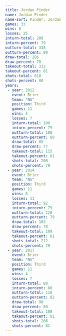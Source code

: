 ```yaml
---
title: Jordan Pinder
name: Jordan Pinder
name-sort: Pinder, Jordan
games: 33
wins: 8
losses: 25
inturn-total: 280
inturn-percent: 79
outturn-total: 338
outturn-percent: 80
draw-total: 286
draw-percent: 78
takeout-total: 332
takeout-percent: 81
shots-total: 618
shots-percent: 80
years:
 - year: 2012
   event: Brier
   team: "NS"
   position: Third
   games: 11
   wins: 4
   losses: 7
   inturn-total: 100
   inturn-percent: 79
   outturn-total: 100
   outturn-percent: 80
   draw-total: 85
   draw-percent: 77
   takeout-total: 115
   takeout-percent: 81
   shots-total: 200
   shots-percent: 79
 - year: 2014
   event: Brier
   team: "NS"
   position: Third
   games: 11
   wins: 0
   losses: 11
   inturn-total: 92
   inturn-percent: 79
   outturn-total: 120
   outturn-percent: 79
   draw-total: 103
   draw-percent: 78
   takeout-total: 109
   takeout-percent: 81
   shots-total: 212
   shots-percent: 79
 - year: 2017
   event: Brier
   team: "NS"
   position: Third
   games: 11
   wins: 4
   losses: 7
   inturn-total: 88
   inturn-percent: 80
   outturn-total: 118
   outturn-percent: 82
   draw-total: 98
   draw-percent: 80
   takeout-total: 108
   takeout-percent: 81
   shots-total: 206
   shots-percent: 81
---
```

